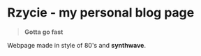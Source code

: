 # Rzycie - my personal blog page

>**Gotta go __fast__**

Webpage made in style of 80's and __synthwave__. 



